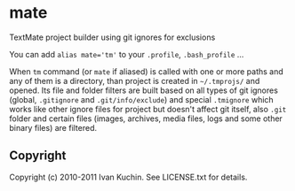 # mate

TextMate project builder using git ignores for exclusions

You can add `alias mate='tm'` to your `.profile`, `.bash_profile` …

When `tm` command (or `mate` if aliased) is called with one or more paths and any of them is a directory, than project is created in `~/.tmprojs/` and opened. Its file and folder filters are built based on all types of git ignores (global, `.gitignore` and `.git/info/exclude`) and special `.tmignore` which works like other ignore files for project but doesn't affect git itself, also `.git` folder and certain files (images, archives, media files, logs and some other binary files) are filtered.

## Copyright

Copyright (c) 2010-2011 Ivan Kuchin. See LICENSE.txt for details.
